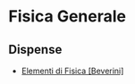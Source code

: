 # Fisica Generale

## Dispense
* [Elementi di Fisica [Beverini]](https://github.com/MoltenKhor/informatica/blob/master/1/FIS/ELEMENTI_DI_FISICABeverini)